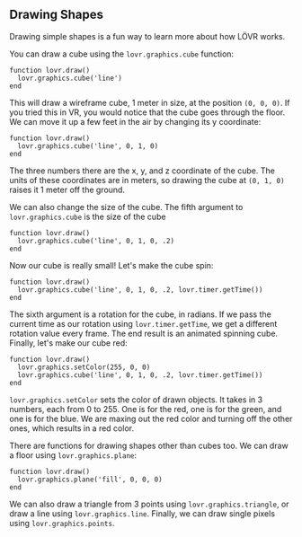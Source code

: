 <!--
category: example
-->

Drawing Shapes
---

Drawing simple shapes is a fun way to learn more about how LÖVR works.

You can draw a cube using the `lovr.graphics.cube` function:

    function lovr.draw()
      lovr.graphics.cube('line')
    end

This will draw a wireframe cube, 1 meter in size, at the position `(0, 0, 0)`.  If you tried this
in VR, you would notice that the cube goes through the floor.  We can move it up a few feet in the
air by changing its y coordinate:

    function lovr.draw()
      lovr.graphics.cube('line', 0, 1, 0)
    end

The three numbers there are the x, y, and z coordinate of the cube.  The units of these coordinates
are in meters, so drawing the cube at `(0, 1, 0)` raises it 1 meter off the ground.

We can also change the size of the cube.  The fifth argument to `lovr.graphics.cube` is the size of
the cube

    function lovr.draw()
      lovr.graphics.cube('line', 0, 1, 0, .2)
    end

Now our cube is really small!  Let's make the cube spin:

    function lovr.draw()
      lovr.graphics.cube('line', 0, 1, 0, .2, lovr.timer.getTime())
    end

The sixth argument is a rotation for the cube, in radians.  If we pass the current time as our
rotation using `lovr.timer.getTime`, we get a different rotation value every frame.  The end result
is an animated spinning cube.  Finally, let's make our cube red:

    function lovr.draw()
      lovr.graphics.setColor(255, 0, 0)
      lovr.graphics.cube('line', 0, 1, 0, .2, lovr.timer.getTime())
    end

`lovr.graphics.setColor` sets the color of drawn objects.  It takes in 3 numbers, each from 0 to
255. One is for the red, one is for the green, and one is for the blue.  We are maxing out the red
color and turning off the other ones, which results in a red color.

There are functions for drawing shapes other than cubes too.  We can draw a floor using
`lovr.graphics.plane`:

    function lovr.draw()
      lovr.graphics.plane('fill', 0, 0, 0)
    end

We can also draw a triangle from 3 points using `lovr.graphics.triangle`, or draw a line using
`lovr.graphics.line`.  Finally, we can draw single pixels using `lovr.graphics.points`.
